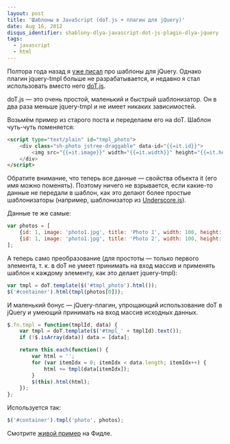 ```yaml
---
layout: post
title: 'Шаблоны в JavaScript (doT.js + плагин для jQuery)'
date: Aug 16, 2012
disqus_identifier: shablony-dlya-javascript-dot-js-plagin-dlya-jquery
tags:
  - javascript
  - html
---
```


Полтора года назад я [уже писал](http://nano.sapegin.ru/all/shablony-dlya-jquery-plagin-jquery-tmpl/) про шаблоны для jQuery. Однако плагин jquery-tmpl больше не разрабатывается, и недавно я стал использовать вместо него [doT.js](http://olado.github.com/doT/).

doT.js — это очень простой, маленький и быстрый шаблонизатор. Он в два раза меньше jquery-tmpl и не имеет никаких зависимостей.

Возьмём пример из старого поста и переделаем его на doT. Шаблон чуть-чуть поменяется:

```html
<script type="text/plain" id="tmpl_photo">
	<div class="sh-photo jstree-draggable" data-id="{{=it.id}}">
		<img src="{{=it.image}}" width="{{=it.width}}" height="{{=it.height}}" alt="{{=it.title}}">
	</div>
</script>
```

Обратите внимание, что теперь все данные — свойства объекта it (его имя можно поменять). Поэтому ничего не взрывается, если какие-то данные не передали в шаблон, как это делают более простые шаблонизаторы (например, шаблонизатор из [Underscore.js](http://underscorejs.org/)).

Данные те же самые:

```javascript
var photos = [
	{id: 1, image: 'photo1.jpg', title: 'Photo 1', width: 100, height: 100},
	{id: 1, image: 'photo1.jpg', title: 'Photo 2', width: 100, height: 100}
];
```

А теперь само преобразование (для простоты — только первого элемента, т. к. в doT не умеет принимать на вход массив и применять шаблон к каждому элементу, как это делает jquery-tmpl):

```javascript
var tmpl = doT.template($('#tmpl_photo').html());
$('#container').html(tmpl(photos[0]));
```

И маленький бонус — jQuery-плагин, упрощающий использование doT в jQuery и умеющий принимать на вход массив исходных данных.

```javascript
$.fn.tmpl = function(tmplId, data) {
	var tmpl = doT.template($('#tmpl_' + tmplId).text());
	if (!$.isArray(data)) data = [data];

	return this.each(function() {
		var html = '';
		for (var itemIdx = 0; itemIdx < data.length; itemIdx++) {
			html += tmpl(data[itemIdx]);
		}
		$(this).html(html);
	});
};
```

Используется так:

```javascript
$('#container').tmpl('photo', photos);
```

Смотрите [живой пример](http://jsfiddle.net/sapegin/VGwqK/) на Фидле.
